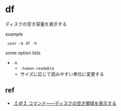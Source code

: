 # df 

ディスクの空き容量を表示する

example
```
 user ~$ df -h
```

some option lists 
- `-h`
  - `-human-readable`
  - サイズに応じて読みやすい単位に変更する

## ref
- [【 df 】コマンド――ディスクの空き領域を表示する](https://atmarkit.itmedia.co.jp/ait/articles/1610/24/news017.html)

